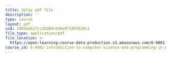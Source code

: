```yaml
---
title: 3play pdf file
description: ''
type: course
layout: pdf
uid: 1d65ba61fcc2bd84c648e07109f620c1
file_type: application/pdf
file_location: >-
  https://open-learning-course-data-production.s3.amazonaws.com/6-0001-introduction-to-computer-science-and-programming-in-python-fall-2016/1d65ba61fcc2bd84c648e07109f620c1_6LOwPhPDwVc.pdf
course_id: 6-0001-introduction-to-computer-science-and-programming-in-python-fall-2016
---
```

